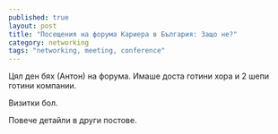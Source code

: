 ```yaml
---
published: true
layout: post
title: "Посещения на форума Кариера в България: Защо не?"
category: networking
tags: "networking, meeting, conference"
---
```


Цял ден бях (Антон) на форума. Имаше доста готини хора и 2 шепи готини компании.

Визитки бол.

Повече детайли в други постове.